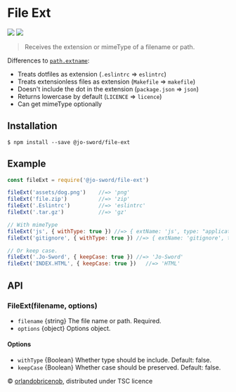 # File Ext
[![](https://img.shields.io/npm/v/@jo-sword/file-ext.svg?style=flat)](https://www.npmjs.org/package/@jo-sword/file-ext) [![](https://img.shields.io/npm/dm/@jo-sword/file-ext.svg)](https://www.npmjs.org/package/@jo-sword/file-ext)
> Receives the extension or mimeType of a filename or path.

Differences to [`path.extname`](https://nodejs.org/api/path.html#path_path_extname_path):

* Treats dotfiles as extension (`.eslintrc` => `eslintrc`)
* Treats extensionless files as extension (`Makefile` => `makefile`)
* Doesn't include the dot in the extension (`package.json` => `json`)
* Returns lowercase by default (`LICENCE` => `licence`)
* Can get mimeType optionally

## Installation
```
$ npm install --save @jo-sword/file-ext
```

## Example
```js
const fileExt = require('@jo-sword/file-ext')

fileExt('assets/dog.png')    //=> 'png'
fileExt('file.zip')          //=> 'zip'
fileExt('.Eslintrc')         //=> 'eslintrc'
fileExt('.tar.gz')           //=> 'gz'

// With mimeType
fileExt('js', { withType: true }) //=> { extName: 'js', type: "application/javascript; charset=utf-8" }
fileExt('gitignore', { withType: true }) //=> { extName: 'gitignore', type: false }

// Or keep case.
fileExt('.Jo-Sword', { keepCase: true }) //=> 'Jo-Sword'
fileExt('INDEX.HTML', { keepCase: true })   //=> 'HTML'
```

## API
### FileExt(filename, options)
- `filename` {string} The file name or path. Required.
- `options` {object} Options object.

#### Options
- `withType` {Boolean} Whether type should be include.   Default: false.
- `keepCase` {Boolean} Whether case should be preserved. Default: false.

© [orlandobricenob](https://github.com/orlandobricenob), distributed under TSC licence